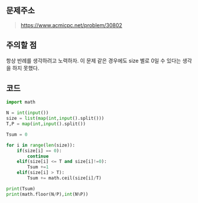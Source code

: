 ## 문제주소

> https://www.acmicpc.net/problem/30802
> </br>

## 주의할 점

항상 반례를 생각하려고 노력하자. 이 문제 같은 경우에도 size 별로 0일 수 있다는 생각을 하지 못했다.

## 코드

```py
import math

N = int(input())
size = list(map(int,input().split()))
T,P = map(int,input().split())

Tsum = 0

for i in range(len(size)):
    if(size[i] == 0):
        continue
    elif(size[i] <= T and size[i]!=0):
        Tsum +=1
    elif(size[i] > T):
        Tsum += math.ceil(size[i]/T)

print(Tsum)
print(math.floor(N/P),int(N%P))
```
